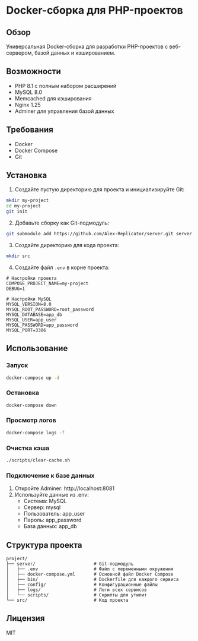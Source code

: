 # Docker-сборка для PHP-проектов

## Обзор
Универсальная Docker-сборка для разработки PHP-проектов с веб-сервером, базой данных и кэшированием.

## Возможности
- PHP 8.1 с полным набором расширений
- MySQL 8.0
- Memcached для кэширования
- Nginx 1.25
- Adminer для управления базой данных

## Требования
- Docker
- Docker Compose
- Git

## Установка

1. Создайте пустую директорию для проекта и инициализируйте Git:
```bash
mkdir my-project
cd my-project
git init
```

2. Добавьте сборку как Git-подмодуль:
```bash
git submodule add https://github.com/Alex-Replicator/server.git server
```

3. Создайте директорию для кода проекта:
```bash
mkdir src
```

4. Создайте файл `.env` в корне проекта:
```env
# Настройки проекта
COMPOSE_PROJECT_NAME=my-project
DEBUG=1

# Настройки MySQL
MYSQL_VERSION=8.0
MYSQL_ROOT_PASSWORD=root_password
MYSQL_DATABASE=app_db
MYSQL_USER=app_user
MYSQL_PASSWORD=app_password
MYSQL_PORT=3306
```

## Использование

### Запуск
```bash
docker-compose up -d
```

### Остановка
```bash
docker-compose down
```

### Просмотр логов
```bash
docker-compose logs -f
```

### Очистка кэша
```bash
./scripts/clear-cache.sh
```

### Подключение к базе данных
1. Откройте Adminer: http://localhost:8081
2. Используйте данные из .env:
   - Система: MySQL
   - Сервер: mysql
   - Пользователь: app_user
   - Пароль: app_password
   - База данных: app_db

## Структура проекта
```
project/
├── server/                      # Git-подмодуль
│   ├── .env                     # Файл с переменными окружения
│   ├── docker-compose.yml       # Основной файл Docker Compose
│   ├── bin/                     # Dockerfile для каждого сервиса
│   ├── config/                  # Конфигурационные файлы
│   ├── logs/                    # Логи всех сервисов
│   └── scripts/                 # Скрипты для утилит
└── src/                         # Код проекта
```

## Лицензия
MIT 
